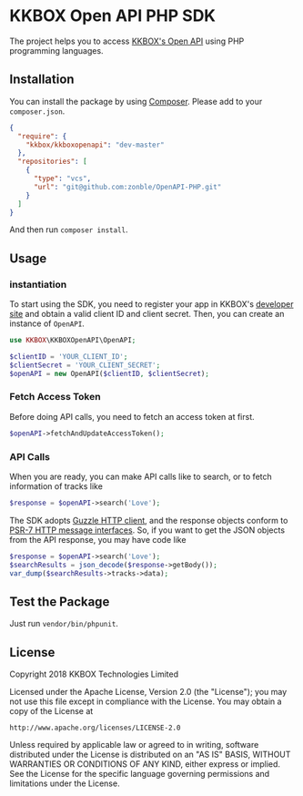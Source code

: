 # KKBOX Open API PHP SDK

The project helps you to access [KKBOX's Open API](https://developer.kkbox.com) using PHP programming languages.

## Installation

You can install the package by using [Composer](https://getcomposer.org/). Please add to your `composer.json`.

```json
{
  "require": {
    "kkbox/kkboxopenapi": "dev-master"
  },
  "repositories": [
    {
      "type": "vcs",
      "url": "git@github.com:zonble/OpenAPI-PHP.git"
    }
  ]
}
```

And then run `composer install`.

## Usage

### instantiation

To start using the SDK, you need to register your app in KKBOX's [developer site](https://developer.kkbox.com) and obtain a valid client ID and client secret. Then, you can create an instance of `OpenAPI`.

```php
use KKBOX\KKBOXOpenAPI\OpenAPI;

$clientID = 'YOUR_CLIENT_ID';
$clientSecret = 'YOUR_CLIENT_SECRET';
$openAPI = new OpenAPI($clientID, $clientSecret);
```

### Fetch Access Token

Before doing API calls, you need to fetch an access token at first.

```php
$openAPI->fetchAndUpdateAccessToken();
```

### API Calls

When you are ready, you can make API calls like to search, or to fetch information of tracks like

```php
$response = $openAPI->search('Love');
```

The SDK adopts [Guzzle HTTP client](https://github.com/guzzle/guzzle), and the response objects conform to [PSR-7 HTTP message interfaces](https://www.php-fig.org/psr/psr-7/). So, if you want to get the JSON objects from the API response, you may have code like

```php
$response = $openAPI->search('Love');
$searchResults = json_decode($response->getBody());
var_dump($searchResults->tracks->data);
```

## Test the Package

Just run `vendor/bin/phpunit`.

## License

Copyright 2018 KKBOX Technologies Limited

   Licensed under the Apache License, Version 2.0 (the "License");
   you may not use this file except in compliance with the License.
   You may obtain a copy of the License at

    http://www.apache.org/licenses/LICENSE-2.0

   Unless required by applicable law or agreed to in writing, software
   distributed under the License is distributed on an "AS IS" BASIS,
   WITHOUT WARRANTIES OR CONDITIONS OF ANY KIND, either express or implied.
   See the License for the specific language governing permissions and
   limitations under the License.
